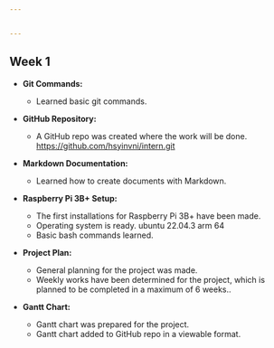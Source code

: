 ```yaml
---


---
```


<h2 id="week-1">Week 1</h2>
<ul>
<li>
<p><strong>Git Commands:</strong></p>
<ul>
<li>Learned basic git commands.</li>
</ul>
</li>
<li>
<p><strong>GitHub Repository:</strong></p>
<ul>
<li>A GitHub repo was created where the work will be done. <a href="https://github.com/hsyinvni/intern.git">https://github.com/hsyinvni/intern.git</a></li>
</ul>
</li>
<li>
<p><strong>Markdown Documentation:</strong></p>
<ul>
<li>Learned how to create documents with Markdown.</li>
</ul>
</li>
<li>
<p><strong>Raspberry Pi 3B+ Setup:</strong></p>
<ul>
<li>The first installations for Raspberry Pi 3B+ have been made.</li>
<li>Operating system is ready.  ubuntu 22.04.3 arm 64</li>
<li>Basic bash commands learned.</li>
</ul>
</li>
<li>
<p><strong>Project Plan:</strong></p>
<ul>
<li>General planning for the project was made.</li>
<li>Weekly works have been determined for the project, which is planned to be completed in a maximum of 6 weeks..</li>
</ul>
</li>
<li>
<p><strong>Gantt Chart:</strong></p>
<ul>
<li>Gantt chart was prepared for the project.</li>
<li>Gantt chart added to GitHub repo in a viewable format.</li>
</ul>
</li>
</ul>

